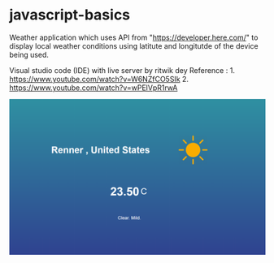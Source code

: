 # javascript-basics
Weather application which uses API from "https://developer.here.com/"
to display local weather conditions using latitute and longitutde of the device being used.

Visual studio code (IDE) with live server by ritwik dey
Reference : 1. https://www.youtube.com/watch?v=W6NZfCO5SIk
            2. https://www.youtube.com/watch?v=wPElVpR1rwA
            
![Screenshot](Capture.PNG)




